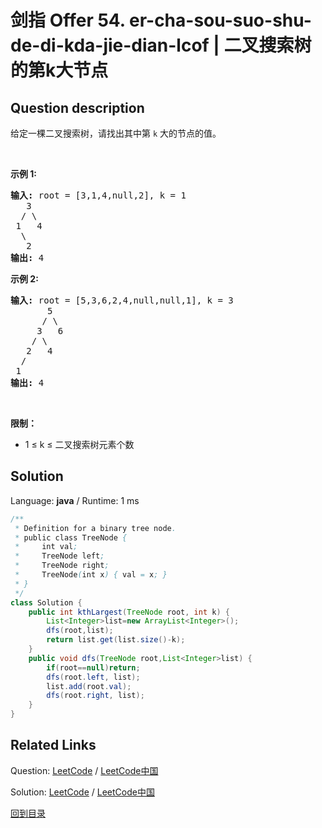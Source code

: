 ﻿# 剑指 Offer 54. er-cha-sou-suo-shu-de-di-kda-jie-dian-lcof | 二叉搜索树的第k大节点

## Question description

<!--If you want to use the English description, use English description is not available for the problem. Please switch to Chinese. instead-->
<p>给定一棵二叉搜索树，请找出其中第 <code>k</code> 大的节点的值。</p>

<p>&nbsp;</p>

<p><strong>示例 1:</strong></p>

<pre>
<strong>输入:</strong> root = [3,1,4,null,2], k = 1
   3
  / \
 1   4
  \
&nbsp;  2
<strong>输出:</strong> 4</pre>

<p><strong>示例 2:</strong></p>

<pre>
<strong>输入:</strong> root = [5,3,6,2,4,null,null,1], k = 3
       5
      / \
     3   6
    / \
   2   4
  /
 1
<strong>输出:</strong> 4</pre>

<p>&nbsp;</p>

<p><strong>限制：</strong></p>

<ul>
	<li>1 ≤ k ≤ 二叉搜索树元素个数</li>
</ul>




## Solution

Language: **java**  /  Runtime: 1 ms

```java
/**
 * Definition for a binary tree node.
 * public class TreeNode {
 *     int val;
 *     TreeNode left;
 *     TreeNode right;
 *     TreeNode(int x) { val = x; }
 * }
 */
class Solution {
    public int kthLargest(TreeNode root, int k) {
        List<Integer>list=new ArrayList<Integer>();
        dfs(root,list);
        return list.get(list.size()-k);
    }
    public void dfs(TreeNode root,List<Integer>list) {
        if(root==null)return;
        dfs(root.left, list);
        list.add(root.val);
        dfs(root.right, list);
    }
}
```



## Related Links

Question: [LeetCode](https://leetcode.com/problems/er-cha-sou-suo-shu-de-di-kda-jie-dian-lcof/description/)  /  [LeetCode中国](https://leetcode-cn.com/problems/er-cha-sou-suo-shu-de-di-kda-jie-dian-lcof/description/)

Solution: [LeetCode](https://leetcode.com/articles/er-cha-sou-suo-shu-de-di-kda-jie-dian-lcof/)  /  [LeetCode中国](https://leetcode-cn.com/articles/er-cha-sou-suo-shu-de-di-kda-jie-dian-lcof/)

[回到目录](../README.md)